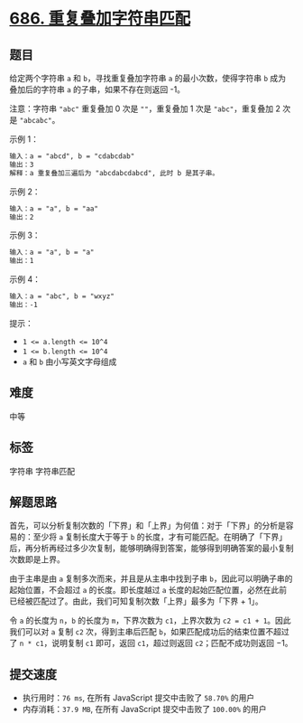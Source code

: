 # [686. 重复叠加字符串匹配](https://leetcode-cn.com/problems/repeated-string-match/)

## 题目

给定两个字符串 `a` 和 `b`，寻找重复叠加字符串 `a` 的最小次数，使得字符串 `b` 成为叠加后的字符串 `a` 的子串，如果不存在则返回 -1。

注意：字符串 `"abc"` 重复叠加 0 次是 `""`，重复叠加 1 次是 `"abc"`，重复叠加 2 次是 `"abcabc"`。

示例 1：

```txt
输入：a = "abcd", b = "cdabcdab"
输出：3
解释：a 重复叠加三遍后为 "abcdabcdabcd", 此时 b 是其子串。
```

示例 2：

```txt
输入：a = "a", b = "aa"
输出：2
```

示例 3：

```txt
输入：a = "a", b = "a"
输出：1
```

示例 4：

```txt
输入：a = "abc", b = "wxyz"
输出：-1
```

提示：

- `1 <= a.length <= 10^4`
- `1 <= b.length <= 10^4`
- `a` 和 `b` 由小写英文字母组成

## 难度

中等

## 标签

字符串 字符串匹配

## 解题思路

首先，可以分析复制次数的「下界」和「上界」为何值：对于「下界」的分析是容易的：至少将 `a` 复制长度大于等于 `b` 的长度，才有可能匹配。在明确了「下界」后，再分析再经过多少次复制，能够明确得到答案，能够得到明确答案的最小复制次数即是上界。

由于主串是由 `a` 复制多次而来，并且是从主串中找到子串 `b`，因此可以明确子串的起始位置，不会超过 `a` 的长度。即长度越过 `a` 长度的起始匹配位置，必然在此前已经被匹配过了。由此，我们可知复制次数「上界」最多为「下界 + 1」。

令 `a` 的长度为 `n`，`b` 的长度为 `m`，下界次数为 `c1`，上界次数为 `c2 = c1 + 1`。因此我们可以对 `a` 复制 `c2` 次，得到主串后匹配 `b`，如果匹配成功后的结束位置不超过了 `n * c1`，说明复制 `c1` 即可，返回 `c1`，超过则返回 `c2`；匹配不成功则返回 −1。

## 提交速度

- 执行用时：`76 ms`, 在所有 JavaScript 提交中击败了 `58.70%` 的用户
- 内存消耗：`37.9 MB`, 在所有 JavaScript 提交中击败了 `100.00%` 的用户
